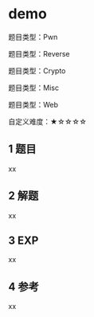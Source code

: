# demo

题目类型：Pwn

题目类型：Reverse

题目类型：Crypto

题目类型：Misc

题目类型：Web

自定义难度：★☆☆☆☆

## 1 题目

xx

## 2 解题

xx

## 3 EXP

xx

## 4 参考

xx